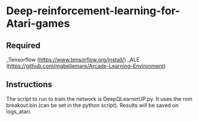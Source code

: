 # Deep-reinforcement-learning-for-Atari-games

## Required

_Tensorflow (https://www.tensorflow.org/install/)
_ALE (https://github.com/mgbellemare/Arcade-Learning-Environment)

## Instructions

The script to run to train the network is DeepQLearninUP.py. It uses the rom breakout.bin (can be set in the python script). Results will be saved on logs_atari.
